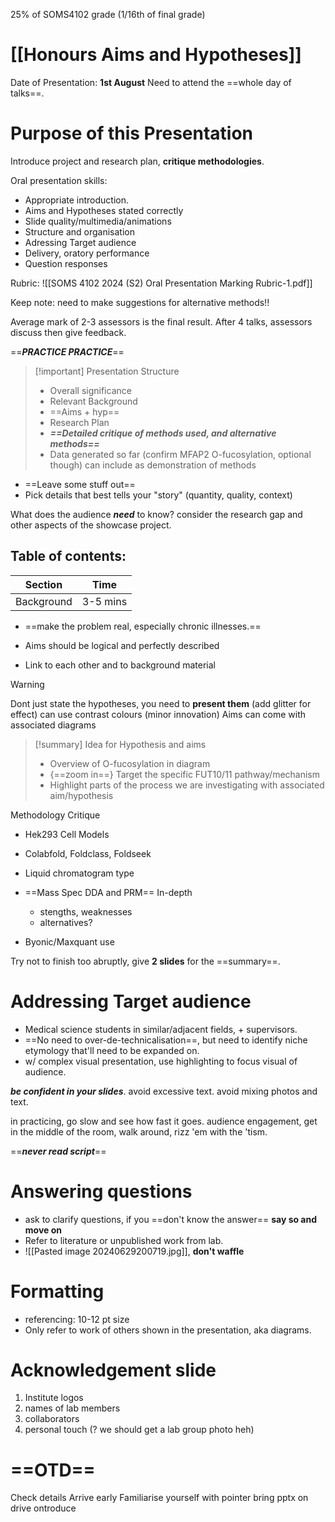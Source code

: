 25% of SOMS4102 grade (1/16th of final grade)
# [[Honours Aims and Hypotheses]]

Date of Presentation: **1st August**
Need to attend the ==whole day of talks==.

# Purpose of this Presentation
Introduce project and research plan, **critique methodologies**.

Oral presentation skills:
- Appropriate introduction.
- Aims and Hypotheses stated correctly
- Slide quality/multimedia/animations
- Structure and organisation
- Adressing Target audience
- Delivery, oratory performance
- Question responses

Rubric:
![[SOMS 4102 2024 (S2) Oral Presentation Marking Rubric-1.pdf]]

Keep note: need to make suggestions for alternative methods!!

Average mark of 2-3 assessors is the final result.
After 4 talks, assessors discuss then give feedback.

==***PRACTICE PRACTICE***==

> [!important] Presentation Structure
> - Overall significance
> - Relevant Background
> - ==Aims + hyp==
> - Research Plan
> - ***==Detailed critique of methods used, and alternative methods==***
> - Data generated so far (confirm MFAP2 O-fucosylation, optional though) can include as demonstration of methods

- ==Leave some stuff out==
- Pick details that best tells your "story" (quantity, quality, context)

What does the audience ***need*** to know? consider the research gap and other aspects of the showcase project.

## Table of contents:

| Section    | Time     |
| ---------- | -------- |
| Background | 3-5 mins |

- ==make the problem real, especially chronic illnesses.==

- Aims should be logical and perfectly described
- Link to each other and to background material
> [!warning] 
> Dont just  state the hypotheses, you need to **present them** (add glitter for effect)
> can use contrast colours (minor innovation)
> Aims can come with associated diagrams


> [!summary] Idea for Hypothesis and aims
> - Overview of O-fucosylation in diagram
> - {==zoom in==} Target the specific FUT10/11 pathway/mechanism
> - Highlight parts of the process we are investigating with associated aim/hypothesis 




Methodology Critique

- Hek293 Cell Models

- Colabfold, Foldclass, Foldseek

- Liquid chromatogram type

- ==Mass Spec DDA and PRM== In-depth
	- stengths, weaknesses
	- alternatives?
- Byonic/Maxquant use


Try not to finish too abruptly, give **2 slides** for the ==summary==.

# Addressing Target audience

- Medical science students in similar/adjacent fields, + supervisors.
- ==No need to over-de-technicalisation==, but need to identify niche etymology that'll need to be expanded on.
- w/ complex visual presentation, use highlighting to focus visual of audience.

***be confident in your slides***. avoid excessive text. avoid mixing photos and text.

in practicing, go slow and see how fast it goes.
audience engagement, get in the middle of the room, walk around, rizz 'em with the 'tism.

==***never read script***==

# Answering questions

- ask to clarify questions, if you ==don't know the answer== **say so and move on**
- Refer to literature or unpublished work from lab.
- ![[Pasted image 20240629200719.jpg]], **don't waffle**

# Formatting
- referencing: 10-12 pt size
- Only refer to work of others shown in the presentation, aka diagrams.

# Acknowledgement slide
1. Institute logos
2. names of lab members
3. collaborators
4. personal touch (? we should get a lab group photo heh)

# ==OTD==
Check details
Arrive early
Familiarise yourself with pointer
bring pptx on drive
ontroduce